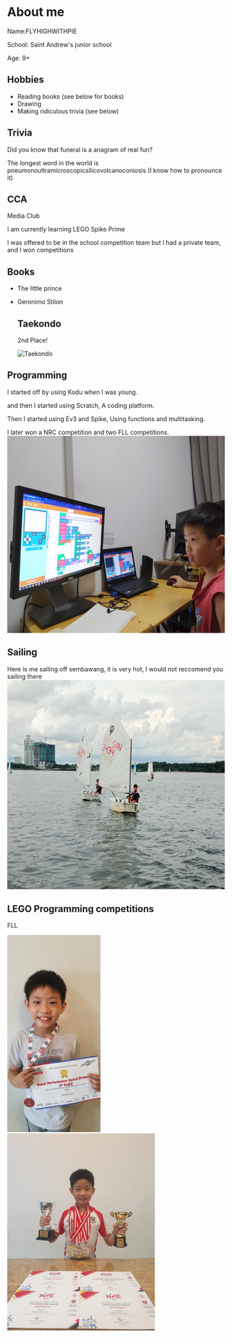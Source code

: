  # About me
 
<p>Name:FLYHIGHWITHPIE
<p>School: Saint Andrew's junior school
<p>Age:  9+

 ## Hobbies
- Reading books (see below for books)
- Drawing
- Making ridiculous trivia (see below)
 ## Trivia
 <p> Did you know that funeral is a anagram of real fun?
 <p> The longest word in the world is pneumonoultramicroscopicsilicovolcanoconiosis
  (I know how to pronounce it)
  
  ## CCA
  
  <p>Media Club
   <p>I am currently learning LEGO Spike Prime
    <p> I was offered to be in the school competition team
     but I had a private team, and I won competitions
  
  ## Books
  - The little prince
  - Geronimo Stilon
     
     ## Taekondo
     
     2nd Place!
     
     <img src="" alt="Taekondo" style="width:500px;height:600px;">

     
 ## Programming
<p> I started off by using Kodu when I was young.
 <p> and then I started using Scratch, A coding platform.
  <p> Then I started using Ev3 and Spike, Using functions and multitasking.
 <p> I later won a NRC competition and two FLL competitions.
  <img src="https://github.com/FLYHIGHWITHPIE/FLYHIGHWITHPIE/blob/main/IMG_20200520_192212.jpg" alt="Programming" style="width:608px;height:456px;">

 
  
  ## Sailing
  
  Here is me sailing off sembawang, it is very hot, I would not reccomend you sailing there
<img src="https://github.com/FLYHIGHWITHPIE/FLYHIGHWITHPIE/blob/main/IMG_20201127_150853.jpg" alt="Sailing" style="width:648px;height:484.5px;">
  
  ## LEGO Programming competitions
  
  <p>FLL</p>
   
   
  <img src="https://github.com/FLYHIGHWITHPIE/FLYHIGHWITHPIE/blob/main/20220514_130821.jpg" alt="FLL" style="width:216px;height:456px;">
  
  
  <img src="https://github.com/FLYHIGHWITHPIE/FLYHIGHWITHPIE/blob/main/20220127_195458(0).jpg" alt="NRC" style="width:342px;height:456px;">




  























